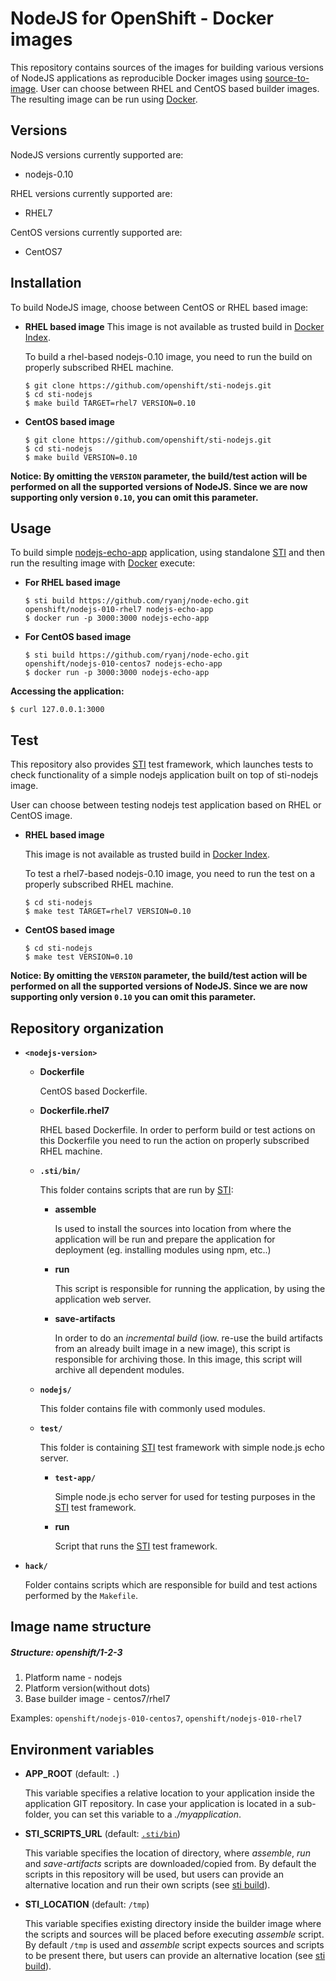 NodeJS for OpenShift - Docker images
========================================

This repository contains sources of the images for building various versions
of NodeJS applications as reproducible Docker images using
[source-to-image](https://github.com/openshift/source-to-image).
User can choose between RHEL and CentOS based builder images.
The resulting image can be run using [Docker](http://docker.io).


Versions
---------------
NodeJS versions currently supported are:
* nodejs-0.10

RHEL versions currently supported are:
* RHEL7

CentOS versions currently supported are:
* CentOS7


Installation
---------------
To build NodeJS image, choose between CentOS or RHEL based image:
*  **RHEL based image**
    This image is not available as trusted build in [Docker Index](https://index.docker.io).

    To build a rhel-based nodejs-0.10 image, you need to run the build on properly
    subscribed RHEL machine.

    ```
    $ git clone https://github.com/openshift/sti-nodejs.git
    $ cd sti-nodejs
    $ make build TARGET=rhel7 VERSION=0.10
    ```

*  **CentOS based image**
    ```
    $ git clone https://github.com/openshift/sti-nodejs.git
    $ cd sti-nodejs
    $ make build VERSION=0.10
    ```

**Notice: By omitting the `VERSION` parameter, the build/test action will be performed
on all the supported versions of NodeJS. Since we are now supporting only version `0.10`,
you can omit this parameter.**


Usage
---------------------
To build simple [nodejs-echo-app](https://github.com/ryanj/node-echo) application,
using standalone [STI](https://github.com/openshift/source-to-image) and then run the
resulting image with [Docker](http://docker.io) execute:

*  **For RHEL based image**
    ```
    $ sti build https://github.com/ryanj/node-echo.git openshift/nodejs-010-rhel7 nodejs-echo-app
    $ docker run -p 3000:3000 nodejs-echo-app
    ```

*  **For CentOS based image**
    ```
    $ sti build https://github.com/ryanj/node-echo.git openshift/nodejs-010-centos7 nodejs-echo-app
    $ docker run -p 3000:3000 nodejs-echo-app
    ```

**Accessing the application:**
```
$ curl 127.0.0.1:3000
```


Test
---------------------
This repository also provides [STI](https://github.com/openshift/source-to-image) test framework,
which launches tests to check functionality of a simple nodejs application built on top of sti-nodejs image.

User can choose between testing nodejs test application based on RHEL or CentOS image.

*  **RHEL based image**

    This image is not available as trusted build in [Docker Index](https://index.docker.io).

    To test a rhel7-based nodejs-0.10 image, you need to run the test on a properly
    subscribed RHEL machine.

    ```
    $ cd sti-nodejs
    $ make test TARGET=rhel7 VERSION=0.10
    ```

*  **CentOS based image**

    ```
    $ cd sti-nodejs
    $ make test VERSION=0.10
    ```

**Notice: By omitting the `VERSION` parameter, the build/test action will be performed
on all the supported versions of NodeJS. Since we are now supporting only version `0.10`
you can omit this parameter.**


Repository organization
------------------------
* **`<nodejs-version>`**

    * **Dockerfile**

        CentOS based Dockerfile.

    * **Dockerfile.rhel7**

        RHEL based Dockerfile. In order to perform build or test actions on this
        Dockerfile you need to run the action on properly subscribed RHEL machine.

    * **`.sti/bin/`**

        This folder contains scripts that are run by [STI](https://github.com/openshift/source-to-image):

        *   **assemble**

            Is used to install the sources into location from where the application
            will be run and prepare the application for deployment (eg. installing
            modules using npm, etc..)

        *   **run**

            This script is responsible for running the application, by using the
            application web server.

        *   **save-artifacts**

            In order to do an *incremental build* (iow. re-use the build artifacts
            from an already built image in a new image), this script is responsible for
            archiving those. In this image, this script will archive all dependent modules.

    * **`nodejs/`**

        This folder contains file with commonly used modules.

    * **`test/`**

        This folder is containing [STI](https://github.com/openshift/source-to-image)
        test framework with simple node.js echo server.

        * **`test-app/`**

            Simple node.js echo server for used for testing purposes in the [STI](https://github.com/openshift/source-to-image) test framework.

        * **run**

            Script that runs the [STI](https://github.com/openshift/source-to-image) test framework.

* **`hack/`**

    Folder contains scripts which are responsible for build and test actions performed by the `Makefile`.

Image name structure
------------------------
##### Structure: openshift/1-2-3

1. Platform name - nodejs
2. Platform version(without dots)
3. Base builder image - centos7/rhel7

Examples: `openshift/nodejs-010-centos7`, `openshift/nodejs-010-rhel7`


Environment variables
---------------------

*  **APP_ROOT** (default: `.`)

    This variable specifies a relative location to your application inside the
    application GIT repository. In case your application is located in a
    sub-folder, you can set this variable to a *./myapplication*.

*  **STI_SCRIPTS_URL** (default: [`.sti/bin`](https://raw.githubusercontent.com/openshift/sti-nodejs/master/0.10/.sti/bin))

    This variable specifies the location of directory, where *assemble*, *run* and
    *save-artifacts* scripts are downloaded/copied from. By default the scripts
    in this repository will be used, but users can provide an alternative
    location and run their own scripts (see [sti build](https://github.com/openshift/source-to-image/blob/master/docs/cli.md#sti-build)).

* **STI_LOCATION** (default: `/tmp`)

    This variable specifies existing directory inside the builder image where
    the scripts and sources will be placed before executing *assemble* script.
    By default `/tmp` is used and *assemble* script expects sources and scripts
    to be present there, but users can provide an alternative location
    (see [sti build](https://github.com/openshift/source-to-image/blob/master/docs/cli.md#sti-build)).
